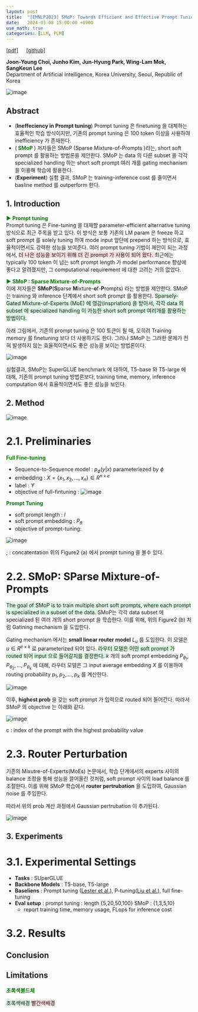 ```yaml
---
layout: post
title:  "[EMNLP2023] SMoP: Towards Efficient and Effective Prompt Tuning with Sparse Mixture-of-Prompts"
date:   2024-03-08 15:00:00 +0900
use_math: true
categories: [LLM, PLM]
---
```


[[pdf]](https://aclanthology.org/2023.emnlp-main.884.pdf) &emsp;
[[github]](https://github.com/jyjohnchoi/SMoP)

**Joon-Young Choi, Junho Kim, Jun-Hyung Park, Wing-Lam Mok, SangKeun Lee**
<br> Department of Artificial Intelligence, Korea University, Seoul, Republic of Korea &emsp;

![image](https://github.com/yong1-kim/yong1-kim.github.io/assets/42200027/df1bdcd1-e93a-466b-a511-7659476a7e3f)

## Abstract
- (**Ineffeciency in Prompt tuning**) Prompt tuning 은 finetuning 을 대체하는 효율적인 학습 방식이지만, 기존의 prompt tuning 은 100 token 이상을 사용하여 inefficiency 가 존재한다.
- (<span style='color:green;font-weight:bold'> SMoP </span>) 저자들은 SMoP (Sparse Mixture-of-Prompts )라는, short soft prompt 를 활용하는 방법론을 제안한다. SMoP 는 data 의 다른 subset 을 각각 specialized handling 하는 short soft prompt 여러 개를 gating mechanism 을 이용해 학습에 활용한다.
- (**Experiment**) 실험 결과, SMoP 는 training-inference cost 를 줄이면서 basline method 를 outperform 한다.

## 1. Introduction
<span style='color:green;font-weight:bold'> ▶ Prompt tuning </span>
<br>
Prompt tuning 은 Fine-tuning 을 대체할 parameter-efficient alternative tuning 방식으로 최근 주목을 받고 있다.
이 방식은 보통 기존의 LM param 은 freeze 하고 soft prompt 를 solely tuning 하여 mode input 앞단에 prepend 하는 방식으로, 효율적이면서도 강력한 성능을 보여준다.
여러 prompt tuning 기법이 제안이 되는 과정에서, <span style='background-color: #ffdce0'> 더 나은 성능을 보이기 위해 더 긴 prompt 가 사용이 되어 왔다. </span>
최근에는 typically 100 token 이 넘는 soft prompt length 가 model performance 향상에 좋다고 알려졌지만, 그 computational requirement 에 대한 고려는 거의 없었다.

<span style='color:green;font-weight:bold'> ▶ SMoP : Sparse Mixture-of-Prompts </span>
<br>
이에 저자들은 **SMoP**(**S**parse **M**ixture-**o**f-**P**rompts) 라는 방법을 제안한다.
SMoP 는 training 와 inference 단계에서 short soft prompt 를 활용한다.
<span style='background-color: #dcffe4'> 
Sparsely-Gated Mixture-of-Experts (MoE) 에 영감(inspriation) 을 받아서, 각각 data 의 subset 에 specialized handling 이 가능한 short soft prompt 여러개를 활용하는 방법이다.
 </span>

아래 그림에서, 기존의 prompt tuning 은 100 토큰이 될 때, 오히려 Training memory 를 finetuning 보다 더 사용하기도 한다. 그러나 SMoP 는 그러한 문제가 전혀 발생하지 않는 효율적이면서도 좋은 성능을 보이는 방법론이다.
 
![image](https://github.com/yong1-kim/yong1-kim.github.io/assets/42200027/add1757a-8e3a-49fa-b0fc-e95bcc9b205c)

실험결과, SMoP는 SuperGLUE benchmark 에 대하여, T5-base 와 T5-large 에 대해, 기존의 prompt tuning 방법론보다, training time, memory, inference computation 에서 효율적이면서도 좋은 성능을 보인다.

## 2. Method

![image](https://github.com/yong1-kim/yong1-kim.github.io/assets/42200027/28182493-74bd-47fa-b110-e77d849d744d)

# 2.1. Preliminaries
<span style='color:green;font-weight:bold'> Full Fine-tuning </span>
<br>
- Sequence-to-Sequence model : $p_{\phi}(y|x)$ parameteriezed by $\phi$
- embedding : $X=\{x_1, x_2, ..., x_n \} \in R^{n \times e}$
- label : $Y$
- objective of full-fintuning :
![image](https://github.com/yong1-kim/yong1-kim.github.io/assets/42200027/7d741c74-2185-4b29-b57d-1832089a27f8)

<span style='color:green;font-weight:bold'> Prompt Tuning </span>
<br>
- soft prompt length : $l$
- soft prompt embedding : $P_\theta$
- objective of prompt-tuning:

![image](https://github.com/yong1-kim/yong1-kim.github.io/assets/42200027/0c54380d-784e-4999-8aad-57aed52a4342)

; : concatentation
위의 Figure2 (a) 에서 prompt tuning 을 볼수 있다.

# 2.2. SMoP: SParse Mixture-of-Prompts

<span style='background-color: #dcffe4'> The goal of SMoP is to train multiple short soft prompts, where each prompt is specialized in a subset of the data. </span>
SMoP는 각각 data subset 에 specialized 된 여러 개의 short prompt 을 학습한다.
이를 위해, 위의 Figure2 (b) 처럼 Gatining mechanism 을 도입한다.

Gating mechanism 에서는 **small linear router model** $L_u$ 를 도입한다.
이 모델은 $u \in R^{e \times k}$ 로 parameterized 되어 있다.
<span style='background-color: #dcffe4'> 라우터 모델은 어떤 soft prompt 가 routed 되어 input 으로 들어갈지를 결정한다.  </span>
$k$ 개의 soft prompt embedding $P_{\theta_1}, P_{\theta_2}, ..., P_{\theta_k}$ 에 대해, 라우터 모델은 그 input average embedding $X$ 를 이용하여 routing probability $p_1, p_2, ...,p_k$ 를 계산한다.

![image](https://github.com/yong1-kim/yong1-kim.github.io/assets/42200027/98cd3eaa-2cd5-489e-b1df-30e4e50ff8b9)

이후, **highest prob** 을 갖는 soft prompt 가 입력으로 routed 되어 들어간다.
따라서 SMoP 의 objective 는 아래와 같다.

![image](https://github.com/yong1-kim/yong1-kim.github.io/assets/42200027/1c1cf6d1-c311-4d90-a706-5e58babd182a)

c : index of the prompt with the highest probability value

# 2.3. Router Perturbation

기존의 Mixutre-of-Experts(MoEs) 논문에서, 학습 단계에서의 experts 사이의 balance 조정을 통해 성능을 끌어올린 것처럼, soft prompt 사이의 load balance 를 조절한다.
이를 위해 SMoP 학습에서 **router pertrubation** 을 도입하여, Gaussian noise 를 주입한다.

따라서 위의 prob 계산 과정에서 Gaussian pertrubation 이 추가된다.

![image](https://github.com/yong1-kim/yong1-kim.github.io/assets/42200027/35d9bbf9-2a8d-44e8-a976-fddfa62cb2b4)

## 3. Experiments
# 3.1. Experimental Settings
- **Tasks** : SUperGLUE
- **Backbone Models** : T5-base, T5-large
- **Baseliens** : Prompt tuning ([Lester et al.](https://aclanthology.org/2021.emnlp-main.243/)), P-tuning([Liu et al.](https://arxiv.org/abs/2103.10385)), full fine-tuning
- **Eval setup** : prompt tuning : length {5,20,50,100} SMoP : {1,3,5,10}
  + report training time, memory usage, FLops for inference cost

# 3.2. Results

## Conclusion

## Limitations



<span style='color:green;font-weight:bold'> 초록색볼드체 </span>

<span style='background-color: #dcffe4'> 초록색배경 </span>
<span style='background-color: #ffdce0'> 빨간색배경 </span>
